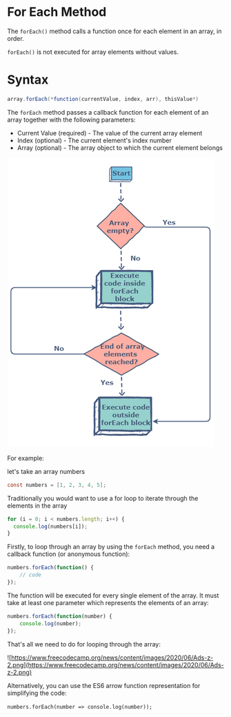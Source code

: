 # For Each Method

The `forEach()` method calls a function once for each element in an array, in order.

`forEach()` is not executed for array elements without values.

# Syntax

```java
array.forEach(*function(currentValue, index, arr), thisValue*)
```

The `forEach` method passes a callback function for each element of an array together with the following parameters:

- Current Value (required) - The value of the current array element
- Index (optional) - The current element's index number
- Array (optional) - The array object to which the current element belongs

![For each method control flow diagram](For_each_1.png)

For example: 

let's take an array numbers

```java
const numbers = [1, 2, 3, 4, 5];
```

Traditionally you would want to use a for loop to iterate through the elements in the array 

```jsx
for (i = 0; i < numbers.length; i++) {
  console.log(numbers[i]);
}
```

Firstly, to loop through an array by using the `forEach` method, you need a callback function (or anonymous function):

```jsx
numbers.forEach(function() {
    // code
});
```

The function will be executed for every single element of the array. It must take at least one parameter which represents the elements of an array:

```jsx
numbers.forEach(function(number) {
    console.log(number);
});
```

That's all we need to do for looping through the array:

![https://www.freecodecamp.org/news/content/images/2020/06/Ads-z-2.png](https://www.freecodecamp.org/news/content/images/2020/06/Ads-z-2.png)

Alternatively, you can use the ES6 arrow function representation for simplifying the code:

`numbers.forEach(number => console.log(number));`